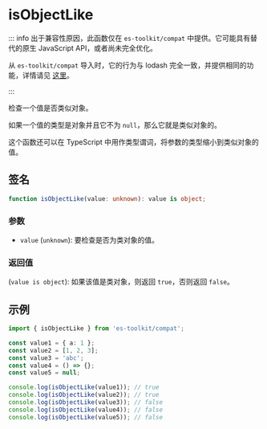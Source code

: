 # isObjectLike

::: info
出于兼容性原因，此函数仅在 `es-toolkit/compat` 中提供。它可能具有替代的原生 JavaScript API，或者尚未完全优化。

从 `es-toolkit/compat` 导入时，它的行为与 lodash 完全一致，并提供相同的功能，详情请见 [这里](../../../compatibility.md)。

:::

检查一个值是否类似对象。

如果一个值的类型是对象并且它不为 `null`，那么它就是类似对象的。

这个函数还可以在 TypeScript 中用作类型谓词，将参数的类型缩小到类似对象的值。

## 签名

```typescript
function isObjectLike(value: unknown): value is object;
```

### 参数

- `value` (`unknown`): 要检查是否为类对象的值。

### 返回值

(`value is object`): 如果该值是类对象，则返回 `true`，否则返回 `false`。

## 示例

```typescript
import { isObjectLike } from 'es-toolkit/compat';

const value1 = { a: 1 };
const value2 = [1, 2, 3];
const value3 = 'abc';
const value4 = () => {};
const value5 = null;

console.log(isObjectLike(value1)); // true
console.log(isObjectLike(value2)); // true
console.log(isObjectLike(value3)); // false
console.log(isObjectLike(value4)); // false
console.log(isObjectLike(value5)); // false
```

